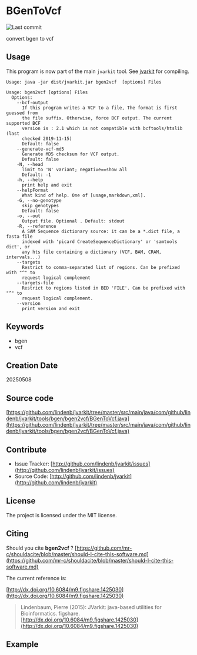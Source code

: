 # BGenToVcf

![Last commit](https://img.shields.io/github/last-commit/lindenb/jvarkit.png)

convert bgen to vcf


## Usage


This program is now part of the main `jvarkit` tool. See [jvarkit](JvarkitCentral.md) for compiling.


```
Usage: java -jar dist/jvarkit.jar bgen2vcf  [options] Files

Usage: bgen2vcf [options] Files
  Options:
    --bcf-output
      If this program writes a VCF to a file, The format is first guessed from 
      the file suffix. Otherwise, force BCF output. The current supported BCF 
      version is : 2.1 which is not compatible with bcftools/htslib (last 
      checked 2019-11-15)
      Default: false
    --generate-vcf-md5
      Generate MD5 checksum for VCF output.
      Default: false
    -N, --head
      limit to 'N' variant; negative==show all
      Default: -1
    -h, --help
      print help and exit
    --helpFormat
      What kind of help. One of [usage,markdown,xml].
    -G, --no-genotype
      skip genotypes
      Default: false
    -o, --out
      Output file. Optional . Default: stdout
    -R, --reference
      A SAM Sequence dictionary source: it can be a *.dict file, a fasta file 
      indexed with 'picard CreateSequenceDictionary' or 'samtools dict', or 
      any hts file containing a dictionary (VCF, BAM, CRAM, intervals...)
    --targets
      Restrict to comma-separated list of regions. Can be prefixed with "^" to 
      request logical complement
    --targets-file
      Restrict to regions listed in BED 'FILE'. Can be prefixed with "^" to 
      request logical complement.
    --version
      print version and exit

```


## Keywords

 * bgen
 * vcf



## Creation Date

20250508

## Source code 

[https://github.com/lindenb/jvarkit/tree/master/src/main/java/com/github/lindenb/jvarkit/tools/bgen/bgen2vcf/BGenToVcf.java](https://github.com/lindenb/jvarkit/tree/master/src/main/java/com/github/lindenb/jvarkit/tools/bgen/bgen2vcf/BGenToVcf.java)


## Contribute

- Issue Tracker: [http://github.com/lindenb/jvarkit/issues](http://github.com/lindenb/jvarkit/issues)
- Source Code: [http://github.com/lindenb/jvarkit](http://github.com/lindenb/jvarkit)

## License

The project is licensed under the MIT license.

## Citing

Should you cite **bgen2vcf** ? [https://github.com/mr-c/shouldacite/blob/master/should-I-cite-this-software.md](https://github.com/mr-c/shouldacite/blob/master/should-I-cite-this-software.md)

The current reference is:

[http://dx.doi.org/10.6084/m9.figshare.1425030](http://dx.doi.org/10.6084/m9.figshare.1425030)

> Lindenbaum, Pierre (2015): JVarkit: java-based utilities for Bioinformatics. figshare.
> [http://dx.doi.org/10.6084/m9.figshare.1425030](http://dx.doi.org/10.6084/m9.figshare.1425030)


## Example

```

```


